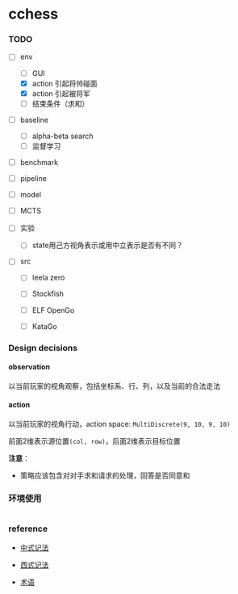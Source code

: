 # cchess

### TODO

- [ ] env

  - [ ] GUI
  - [x] action 引起将帅碰面
  - [x] action 引起被将军
  - [ ] 结束条件（求和）

- [ ] baseline

  - [ ] alpha-beta search
  - [ ] 监督学习

- [ ] benchmark

- [ ] pipeline

- [ ] model

- [ ] MCTS

- [ ] 实验

  - [ ] state用己方视角表示或用中立表示是否有不同？
  
- [ ] src

  - [ ] leela zero
  - [ ] Stockfish
  - [ ] ELF OpenGo
  - [ ] KataGo

  

  

### Design decisions

#### observation

以当前玩家的视角观察，包括坐标系、行、列，以及当前的合法走法



#### action

以当前玩家的视角行动，action space: `MultiDiscrete(9, 10, 9, 10)`

前面2维表示源位置`(col, row)`，后面2维表示目标位置

**注意**：

* 策略应该包含对对手求和请求的处理，回答是否同意和





### 环境使用

```python

```



### reference

* [中式记法](https://zh.wikipedia.org/wiki/%E8%B1%A1%E6%A3%8B)
* [西式记法](http://wxf.ca/xq/computer/wxf_notation.html)

* [术语](http://wxf.ca/xq/computer/XIANGQI_TERMS_IN_ENGLISH.pdf)

  

